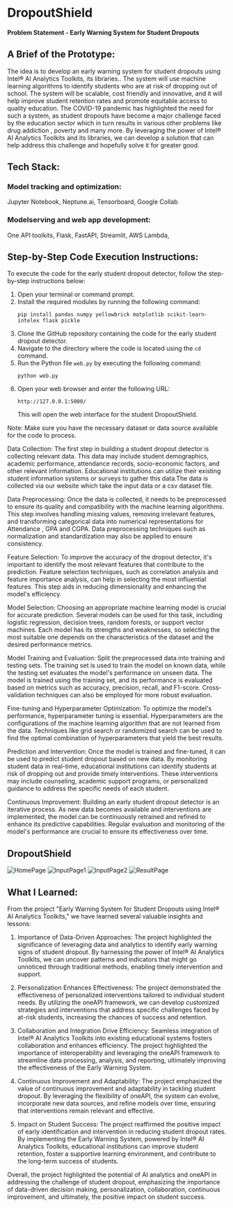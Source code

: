# DropoutShield


#### Problem Statement - Early Warning System for Student Dropouts


## A Brief of the Prototype:
  
The idea is to develop an early warning system for student dropouts using Intel® AI Analytics Toolkits, its libraries.. The system will use machine learning algorithms to identify students who are at risk of dropping out of 
school. The system will be scalable, cost friendly and innovative, and it will help improve student retention rates and promote equitable access to quality education. The COVID-19 pandemic has highlighted the need for such a system, as student dropouts 
have become a major challenge faced by the education sector which in turn results in various other problems like drug addiction , poverty and many more. By leveraging the power of Intel® AI Analytics Toolkits and its libraries, we can develop a 
solution that can help address this challenge and hopefully solve it for greater good.
  
## Tech Stack: 
   
### Model tracking and optimization:
Jupyter Notebook,
Neptune.ai,
Tensorboard,
Google Collab

### Modelserving and web app development:
One API toolkits,
Flask,
FastAPI,
Streamlit,
AWS Lambda,

   
## Step-by-Step Code Execution Instructions:
 To execute the code for the early student dropout detector, follow the step-by-step instructions below:

1. Open your terminal or command prompt.
2. Install the required modules by running the following command:
   ```
   pip install pandas numpy yellowbrick matplotlib scikit-learn-intelex flask pickle
   ```
3. Clone the GitHub repository containing the code for the early student dropout detector.
4. Navigate to the directory where the code is located using the `cd` command.
5. Run the Python file `web.py` by executing the following command:
   ```
   python web.py
   ```
6. Open your web browser and enter the following URL:
   ```
   http://127.0.0.1:5000/
   ```
   This will open the web interface for the student DropoutShield.
   
Note: Make sure you have the necessary dataset or data source available for the code to process.

Data Collection:
The first step in building a student dropout detector is collecting relevant data. This data may include student demographics, academic performance, attendance records, socio-economic factors, and other relevant information. Educational institutions can utilize their existing student information systems or surveys to gather this data.The data is collected via our website which take the input data or a csv dataset file.

Data Preprocessing:
Once the data is collected, it needs to be preprocessed to ensure its quality and compatibility with the machine learning algorithms. This step involves handling missing values, removing irrelevant features, and transforming categorical data into numerical representations for Attendance , GPA and CGPA. Data preprocessing techniques such as normalization and standardization may also be applied to ensure consistency.

Feature Selection:
To improve the accuracy of the dropout detector, it's important to identify the most relevant features that contribute to the prediction. Feature selection techniques, such as correlation analysis and feature importance analysis, can help in selecting the most influential features. This step aids in reducing dimensionality and enhancing the model's efficiency.

Model Selection:
Choosing an appropriate machine learning model is crucial for accurate prediction. Several models can be used for this task, including logistic regression, decision trees, random forests, or support vector machines. Each model has its strengths and weaknesses, so selecting the most suitable one depends on the characteristics of the dataset and the desired performance metrics.

Model Training and Evaluation:
Split the preprocessed data into training and testing sets. The training set is used to train the model on known data, while the testing set evaluates the model's performance on unseen data. The model is trained using the training set, and its performance is evaluated based on metrics such as accuracy, precision, recall, and F1-score. Cross-validation techniques can also be employed for more robust evaluation.

Fine-tuning and Hyperparameter Optimization:
To optimize the model's performance, hyperparameter tuning is essential. Hyperparameters are the configurations of the machine learning algorithm that are not learned from the data. Techniques like grid search or randomized search can be used to find the optimal combination of hyperparameters that yield the best results.

Prediction and Intervention:
Once the model is trained and fine-tuned, it can be used to predict student dropout based on new data. By monitoring student data in real-time, educational institutions can identify students at risk of dropping out and provide timely interventions. These interventions may include counseling, academic support programs, or personalized guidance to address the specific needs of each student.

Continuous Improvement:
Building an early student dropout detector is an iterative process. As new data becomes available and interventions are implemented, the model can be continuously retrained and refined to enhance its predictive capabilities. Regular evaluation and monitoring of the model's performance are crucial to ensure its effectiveness over time.
  
## DropoutShield
![HomePage](https://github.com/RuPaul23/intel-oneAPI/assets/105512611/464c8047-3d26-4b39-9d36-eca5c625bb6f)
![InputPage1](https://github.com/RuPaul23/intel-oneAPI/assets/105512611/ca7018d7-fc6c-4ad2-a063-0afef349e1f8)
![InputPage2](https://github.com/RuPaul23/intel-oneAPI/assets/105512611/9d84af03-a04d-467a-8ea1-044f0ad143a8)
![ResultPage](https://github.com/RuPaul23/intel-oneAPI/assets/105512611/4f766eda-0885-41db-84ea-d533dc598f6f)

## What I Learned:
  From the project "Early Warning System for Student Dropouts using Intel® AI Analytics Toolkits," we have learned several valuable insights and lessons:

1. Importance of Data-Driven Approaches: The project highlighted the significance of leveraging data and analytics to identify early warning signs of student dropout. By harnessing the power of Intel® AI Analytics Toolkits, we can uncover patterns and indicators that might go unnoticed through traditional methods, enabling timely intervention and support.

2. Personalization Enhances Effectiveness: The project demonstrated the effectiveness of personalized interventions tailored to individual student needs. By utilizing the oneAPI framework, we can develop customized strategies and interventions that address specific challenges faced by at-risk students, increasing the chances of success and retention.

3. Collaboration and Integration Drive Efficiency: Seamless integration of Intel® AI Analytics Toolkits into existing educational systems fosters collaboration and enhances efficiency. The project highlighted the importance of interoperability and leveraging the oneAPI framework to streamline data processing, analysis, and reporting, ultimately improving the effectiveness of the Early Warning System.

4. Continuous Improvement and Adaptability: The project emphasized the value of continuous improvement and adaptability in tackling student dropout. By leveraging the flexibility of oneAPI, the system can evolve, incorporate new data sources, and refine models over time, ensuring that interventions remain relevant and effective.

5. Impact on Student Success: The project reaffirmed the positive impact of early identification and intervention in reducing student dropout rates. By implementing the Early Warning System, powered by Intel® AI Analytics Toolkits, educational institutions can improve student retention, foster a supportive learning environment, and contribute to the long-term success of students.

Overall, the project highlighted the potential of AI analytics and oneAPI in addressing the challenge of student dropout, emphasizing the importance of data-driven decision making, personalization, collaboration, continuous improvement, and ultimately, the positive impact on student success.
